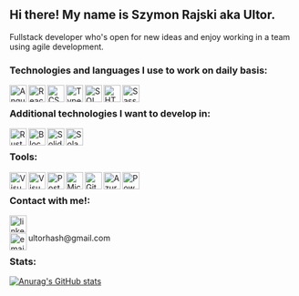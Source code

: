 ## Hi there! My name is Szymon Rajski aka Ultor.
Fullstack developer who's open for new ideas and enjoy working in a team using agile development.

### Technologies and languages I use to work on daily basis:
<img align="left" width="30px" height="30px" src="https://www.svgrepo.com/show/353396/angular-icon.svg" title="Angular"/>
<img align="left" width="30px" height="30px" src="https://www.svgrepo.com/show/354259/react.svg" title="React"/>
<img align="left" width="30px" height="30px" src="https://www.svgrepo.com/show/353622/c-sharp.svg" title="CSharp" />
<img align="left" width="30px" height="30px" src="https://www.svgrepo.com/show/354478/typescript-icon.svg" title="Typescript" />
<img align="left" width="30px" height="30px" src="https://www.svgrepo.com/show/255832/sql.svg" title="SQL" />
<img align="left" width="30px" height="30px" src="https://www.svgrepo.com/show/349402/html5.svg" title="HTML5" />
<img align="left" width="30px" height="30px" src="https://www.svgrepo.com/show/349502/sass.svg" title="Sass"/>
<br />

### Additional technologies I want to develop in:
<img align="left" width="30px" height="30px" src="https://www.svgrepo.com/show/374056/rust.svg" title="Rust"/>
<img align="left" width="30px" height="30px" src="https://www.svgrepo.com/show/330069/blockchain-dot-com.svg" title="Blockchain"/>
<img align="left" width="30px" height="30px" src="https://www.svgrepo.com/show/374088/solidity.svg" title="Solidity"/>
<img align="left" width="30px" height="30px" src="https://www.svgrepo.com/show/470684/solana.svg" title="Solana"/>
<br />

### Tools:
<img align="left" width="30px" height="30px" src="https://www.svgrepo.com/show/354522/visual-studio-code.svg" title="Visual Studio Code"/>
<img align="left" width="30px" height="30px" src="https://www.svgrepo.com/show/354520/visual-studio.svg" title="Visual Studio"/>
<img align="left" width="30px" height="30px" src="https://www.svgrepo.com/show/354202/postman-icon.svg" title="Postman"/>
<img align="left" width="30px" height="30px" src="https://www.svgrepo.com/show/331760/sql-database-generic.svg" title="Microsoft SQL Server"/>
<img align="left" width="30px" height="30px" src="https://www.svgrepo.com/show/353782/git-icon.svg" title="Git"/>
<img align="left" width="30px" height="30px" src="https://www.svgrepo.com/show/303372/azure-1-logo.svg" title="Azure dev ops"/>
<img align="left" width="30px" height="30px" src="https://upload.wikimedia.org/wikipedia/commons/a/af/PowerShell_Core_6.0_icon.png" title="Powershell"/>
<br />

### Contact with me!:
[<img align="left" alt="linkedin" width="30px" height="30px" src="https://www.svgrepo.com/show/57068/linkedin.svg" />][linkedin]
<br />
<div style="display: inline"><img align="left" alt="email" width="30px" height="30px" src="https://www.svgrepo.com/show/32100/email.svg" />ultorhash@gmail.com</div>
<br />


### Stats:
[![Anurag's GitHub stats](https://github-readme-stats.vercel.app/api?username=ultorhash)](https://github.com/anuraghazra/github-readme-stats)

[linkedin]: https://www.linkedin.com/in/szymon-rajski-73177a21a/
[email]: https://mail.google.com/
